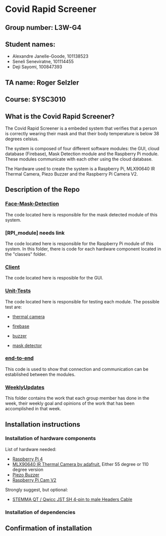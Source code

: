 # Covid Rapid Screener
## Group number: L3W-G4
## Student names:
- Alexandre Janelle-Goode, 101138523
- Seneli Seneviratne, 101114455
- Deji Sayomi, 100847393
## TA name: Roger Selzler
## Course: SYSC3010
## What is the Covid Rapid Screener?

The Covid Rapid Screener is a embeded system that verifies that a person is correctly wearing their mask and that their body temperature is below 38 degrees celsius.

The system is composed of four different software modules: the GUI, cloud database (Firebase), Mask Detection module and the Raspberry Pi module. These modules communicate with each other using the cloud database.

The Hardware used to create the system is a Raspberry Pi, MLX90640 IR Thermal Camera, Piezo Buzzer and the Raspberry Pi Camera V2.

## Description of the Repo

### [Face-Mask-Detection](https://github.com/Seneli/SYSC3010W22_L3W_G4/tree/main/Face-Mask-Detection)
The code located here is responsible for the mask detected module of this system.

### [RPI_module] needs link
The code located here is responsible for the Raspberry Pi module of this system. In this folder, there is code for each hardware component located in the "classes" folder.

### [Client](https://github.com/Seneli/SYSC3010W22_L3W_G4/tree/main/client)
The code located here is resposible for the GUI.

### [Unit-Tests](https://github.com/Seneli/SYSC3010W22_L3W_G4/tree/main/Unit-Tests)
The code located here is responsible for testing each module. The possible test are: 

- [thermal camera](https://github.com/Seneli/SYSC3010W22_L3W_G4/blob/main/Unit-Tests/thermal-camera-advanced.py)

- [firebase](https://github.com/Seneli/SYSC3010W22_L3W_G4/blob/main/Unit-Tests/test_covidRapidScreener)

- [buzzer](https://github.com/Seneli/SYSC3010W22_L3W_G4/blob/main/Unit-Tests/test_buzzer.py)

- [mask detector](https://github.com/Seneli/SYSC3010W22_L3W_G4/blob/main/Unit-Tests/DetectorTest/detect_mask_pictureTEST.py)

### [end-to-end](https://github.com/Seneli/SYSC3010W22_L3W_G4/tree/main/end-to-end)
This code is used to show that connection and communication can be established between the modules.

### [WeeklyUpdates](https://github.com/Seneli/SYSC3010W22_L3W_G4/tree/main/WeeklyUpdates)
This folder contains the work that each group member has done in the week, their weekly goal and opinions of the work that has been accomplished in that week.

## Installation instructions

### Installation of hardware components

List of hardware needed:
- [Raspberry Pi 4](https://www.pishop.ca/product/raspberry-pi-4-model-b-8gb/)
- [MLX90640 IR Thermal Camera by adafruit.](https://www.digikey.ca/en/products/detail/adafruit-industries-llc/4469/11497511?s=N4IgTCBcDaIIwFYwA4C0AWdA2AnKgcgCIgC6AvkA) Either 55 degree or 110 degree version
- [Piezo Buzzer](https://www.digikey.ca/en/products/detail/murata-electronics/PKM22EPPH2001-B0/1219322?s=N4IgTCBcDaICwE4AMBaOA2BBGFA5AIiALoC%2BQA)
- [Raspberry Pi Cam V2](https://www.pishop.ca/product/raspberry-pi-8mp-camera-board-v2/?src=raspberrypi)

Strongly suggest, but optional:
- [STEMMA QT / Qwicc JST SH 4-pin to male Headers Cable](https://www.adafruit.com/product/4209)

### Installation of dependencies

## Confirmation of installation